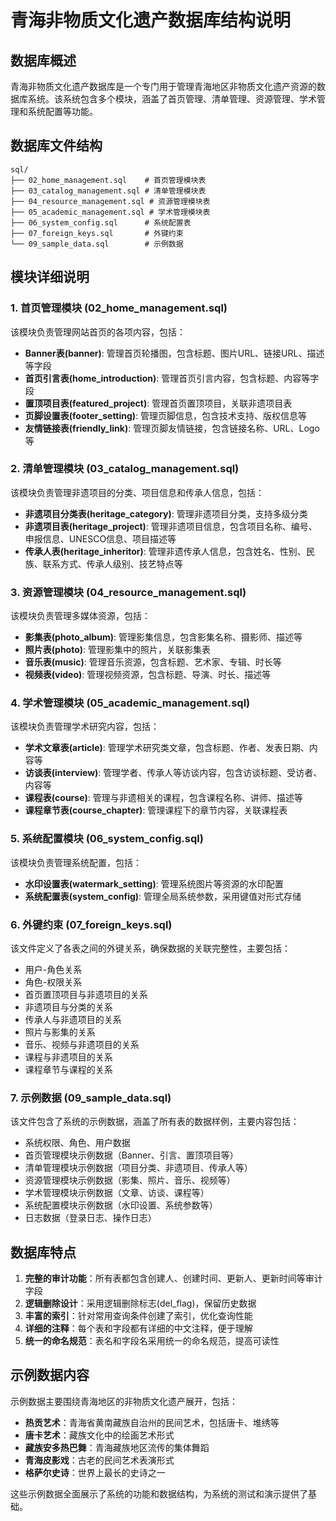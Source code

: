 # 青海非物质文化遗产数据库结构说明

## 数据库概述

青海非物质文化遗产数据库是一个专门用于管理青海地区非物质文化遗产资源的数据库系统。该系统包含多个模块，涵盖了首页管理、清单管理、资源管理、学术管理和系统配置等功能。

## 数据库文件结构

```
sql/
├── 02_home_management.sql    # 首页管理模块表
├── 03_catalog_management.sql # 清单管理模块表
├── 04_resource_management.sql # 资源管理模块表
├── 05_academic_management.sql # 学术管理模块表
├── 06_system_config.sql      # 系统配置表
├── 07_foreign_keys.sql       # 外键约束
└── 09_sample_data.sql        # 示例数据
```

## 模块详细说明

### 1. 首页管理模块 (02_home_management.sql)

该模块负责管理网站首页的各项内容，包括：

- **Banner表(banner)**: 管理首页轮播图，包含标题、图片URL、链接URL、描述等字段
- **首页引言表(home_introduction)**: 管理首页引言内容，包含标题、内容等字段
- **置顶项目表(featured_project)**: 管理首页置顶项目，关联非遗项目表
- **页脚设置表(footer_setting)**: 管理页脚信息，包含技术支持、版权信息等
- **友情链接表(friendly_link)**: 管理页脚友情链接，包含链接名称、URL、Logo等

### 2. 清单管理模块 (03_catalog_management.sql)

该模块负责管理非遗项目的分类、项目信息和传承人信息，包括：

- **非遗项目分类表(heritage_category)**: 管理非遗项目分类，支持多级分类
- **非遗项目表(heritage_project)**: 管理非遗项目信息，包含项目名称、编号、申报信息、UNESCO信息、项目描述等
- **传承人表(heritage_inheritor)**: 管理非遗传承人信息，包含姓名、性别、民族、联系方式、传承人级别、技艺特点等

### 3. 资源管理模块 (04_resource_management.sql)

该模块负责管理多媒体资源，包括：

- **影集表(photo_album)**: 管理影集信息，包含影集名称、摄影师、描述等
- **照片表(photo)**: 管理影集中的照片，关联影集表
- **音乐表(music)**: 管理音乐资源，包含标题、艺术家、专辑、时长等
- **视频表(video)**: 管理视频资源，包含标题、导演、时长、描述等

### 4. 学术管理模块 (05_academic_management.sql)

该模块负责管理学术研究内容，包括：

- **学术文章表(article)**: 管理学术研究类文章，包含标题、作者、发表日期、内容等
- **访谈表(interview)**: 管理学者、传承人等访谈内容，包含访谈标题、受访者、内容等
- **课程表(course)**: 管理与非遗相关的课程，包含课程名称、讲师、描述等
- **课程章节表(course_chapter)**: 管理课程下的章节内容，关联课程表

### 5. 系统配置模块 (06_system_config.sql)

该模块负责管理系统配置，包括：

- **水印设置表(watermark_setting)**: 管理系统图片等资源的水印配置
- **系统配置表(system_config)**: 管理全局系统参数，采用键值对形式存储

### 6. 外键约束 (07_foreign_keys.sql)

该文件定义了各表之间的外键关系，确保数据的关联完整性，主要包括：

- 用户-角色关系
- 角色-权限关系
- 首页置顶项目与非遗项目的关系
- 非遗项目与分类的关系
- 传承人与非遗项目的关系
- 照片与影集的关系
- 音乐、视频与非遗项目的关系
- 课程与非遗项目的关系
- 课程章节与课程的关系

### 7. 示例数据 (09_sample_data.sql)

该文件包含了系统的示例数据，涵盖了所有表的数据样例，主要内容包括：

- 系统权限、角色、用户数据
- 首页管理模块示例数据（Banner、引言、置顶项目等）
- 清单管理模块示例数据（项目分类、非遗项目、传承人等）
- 资源管理模块示例数据（影集、照片、音乐、视频等）
- 学术管理模块示例数据（文章、访谈、课程等）
- 系统配置模块示例数据（水印设置、系统参数等）
- 日志数据（登录日志、操作日志）

## 数据库特点

1. **完整的审计功能**：所有表都包含创建人、创建时间、更新人、更新时间等审计字段
2. **逻辑删除设计**：采用逻辑删除标志(del_flag)，保留历史数据
3. **丰富的索引**：针对常用查询条件创建了索引，优化查询性能
4. **详细的注释**：每个表和字段都有详细的中文注释，便于理解
5. **统一的命名规范**：表名和字段名采用统一的命名规范，提高可读性

## 示例数据内容

示例数据主要围绕青海地区的非物质文化遗产展开，包括：

- **热贡艺术**：青海省黄南藏族自治州的民间艺术，包括唐卡、堆绣等
- **唐卡艺术**：藏族文化中的绘画艺术形式
- **藏族安多热巴舞**：青海藏族地区流传的集体舞蹈
- **青海皮影戏**：古老的民间艺术表演形式
- **格萨尔史诗**：世界上最长的史诗之一

这些示例数据全面展示了系统的功能和数据结构，为系统的测试和演示提供了基础。
        